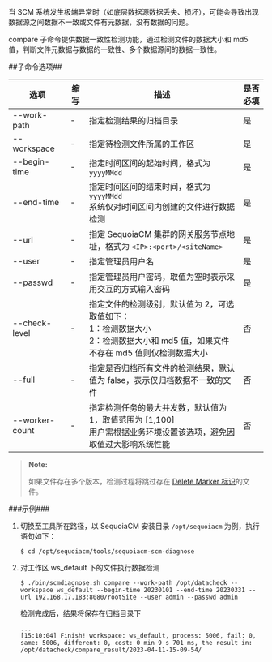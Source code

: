 当 SCM 系统发生极端异常时（如底层数据源数据丢失、损坏），可能会导致出现数据源之间数据不一致或文件有元数据，没有数据的问题。

compare 子命令提供数据一致性检测功能，通过检测文件的数据大小和 md5 值，判断文件元数据与数据的一致性、多个数据源间的数据一致性。

##子命令选项##

| 选项          | 缩写 | 描述                                                                                         | 是否必填 |
| ------------- |------| -------------------------------------------------------------------------------------------- | -------- |
| --work-path   | -   | 指定检测结果的归档目录                  | 是 |
| --workspace   | -   | 指定待检测文件所属的工作区                                  | 是 |
| --begin-time  | -   | 指定时间区间的起始时间，格式为 `yyyyMMdd` | 是 |
| --end-time    | -   | 指定时间区间的结束时间，格式为 `yyyyMMdd`<br>系统仅对时间区间内创建的文件进行数据检测 | 是 |
| --url         | -   | 指定 SequoiaCM 集群的网关服务节点地址，格式为 `<IP>:<port>/<siteName>`                                                   | 是    |
| --user        | -   | 指定管理员用户名                                                                                  | 是    |
| --passwd      | -   | 指定管理员用户密码，取值为空时表示采用交互的方式输入密码 | 是    |
| --check-level | -   | 指定文件的检测级别，默认值为 2，可选取值如下：<br>1：检测数据大小<br>2：检测数据大小和 md5 值，如果文件不存在 md5 值则仅检测数据大小 | 否    |
| --full         |  -  | 指定是否归档所有文件的检测结果，默认值为 false，表示仅归档数据不一致的文件 | 否    |
| --worker-count |  -  | 指定检测任务的最大并发数，默认值为 1，取值范围为 [1,100]<br>用户需根据业务环境设置该选项，避免因取值过大影响系统性能 | 否    |

>**Note:**
>
> 如果文件存在多个版本，检测过程将跳过存在 [Delete Marker 标识][bucket]的文件。

###示例###

1. 切换至工具所在路径，以 SequoiaCM 安装目录 `/opt/sequoiacm` 为例，执行语句如下：

    ```lang-bash
    $ cd /opt/sequoiacm/tools/sequoiacm-scm-diagnose
    ```

2. 对工作区 ws_default 下的文件执行数据检测

    ```lang-bash
    $ ./bin/scmdiagnose.sh compare --work-path /opt/datacheck --workspace ws_default --begin-time 20230101 --end-time 20230331 --url 192.168.17.183:8080/rootSite --user admin --passwd admin
    ```

   检测完成后，结果将保存在归档目录下

    ```lang-text
    ...
    [15:10:04] Finish! workspace: ws_default, process: 5006, fail: 0, same: 5006, different: 0, cost: 0 min 9 s 701 ms, the result in: /opt/datacheck/compare_result/2023-04-11-15-09-54/
    ```

[bucket]:Architecture/Business_Concept/bucket.md